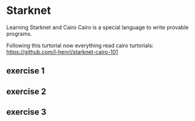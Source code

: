 # Starknet

Learning Starknet and Cairo
Cairo is a special language to write provable programs.

Following this turtorial now everything read cairo turtorials:
https://github.com/l-henri/starknet-cairo-101

## exercise 1

## exercise 2

## exercise 3
